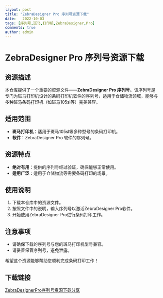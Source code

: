 ```yaml
---
layout: post
title: "ZebraDesigner Pro 序列号资源下载"
date:   2022-10-03
tags: [序列号,斑马,打印机,ZebraDesigner,Pro]
comments: true
author: admin
---
```

# ZebraDesigner Pro 序列号资源下载

## 资源描述

本仓库提供了一个重要的资源文件——**ZebraDesigner Pro 序列号**。该序列号是专门为斑马打印机设计的条码打印机软件的序列号，适用于仓储物流领域，能够与多种斑马条码打印机（如斑马105sl等）完美兼容。

## 适用范围

- **斑马打印机**：适用于斑马105sl等多种型号的条码打印机。
- **软件**：ZebraDesigner Pro 软件的序列号。

## 资源特点

- **绝对有用**：提供的序列号经过验证，确保能够正常使用。
- **适用广泛**：适用于仓储物流等需要条码打印的场景。

## 使用说明

1. 下载本仓库中的资源文件。
2. 按照文件中的说明，输入序列号以激活ZebraDesigner Pro软件。
3. 开始使用ZebraDesigner Pro进行条码打印工作。

## 注意事项

- 请确保下载的序列号与您的斑马打印机型号兼容。
- 请妥善保管序列号，避免泄露。

希望这个资源能够帮助您顺利完成条码打印工作！

## 下载链接

[ZebraDesignerPro序列号资源下载分享](https://pan.quark.cn/s/8682d8a5967b)